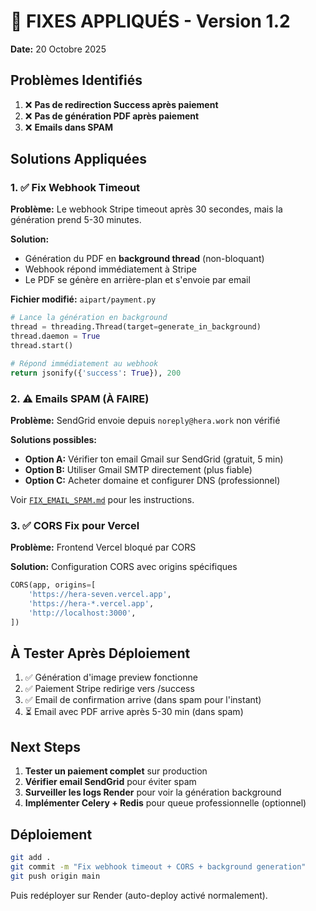 # 🔧 FIXES APPLIQUÉS - Version 1.2

**Date:** 20 Octobre 2025

## Problèmes Identifiés

1. ❌ **Pas de redirection Success après paiement**
2. ❌ **Pas de génération PDF après paiement**
3. ❌ **Emails dans SPAM**

## Solutions Appliquées

### 1. ✅ Fix Webhook Timeout
**Problème:** Le webhook Stripe timeout après 30 secondes, mais la génération prend 5-30 minutes.

**Solution:** 
- Génération du PDF en **background thread** (non-bloquant)
- Webhook répond immédiatement à Stripe
- Le PDF se génère en arrière-plan et s'envoie par email

**Fichier modifié:** `aipart/payment.py`
```python
# Lance la génération en background
thread = threading.Thread(target=generate_in_background)
thread.daemon = True
thread.start()

# Répond immédiatement au webhook
return jsonify({'success': True}), 200
```

### 2. ⚠️ Emails SPAM (À FAIRE)
**Problème:** SendGrid envoie depuis `noreply@hera.work` non vérifié

**Solutions possibles:**
- **Option A:** Vérifier ton email Gmail sur SendGrid (gratuit, 5 min)
- **Option B:** Utiliser Gmail SMTP directement (plus fiable)
- **Option C:** Acheter domaine et configurer DNS (professionnel)

Voir [`FIX_EMAIL_SPAM.md`](FIX_EMAIL_SPAM.md) pour les instructions.

### 3. ✅ CORS Fix pour Vercel
**Problème:** Frontend Vercel bloqué par CORS

**Solution:** Configuration CORS avec origins spécifiques
```python
CORS(app, origins=[
    'https://hera-seven.vercel.app',
    'https://hera-*.vercel.app',
    'http://localhost:3000',
])
```

## À Tester Après Déploiement

1. ✅ Génération d'image preview fonctionne
2. ✅ Paiement Stripe redirige vers /success
3. ✅ Email de confirmation arrive (dans spam pour l'instant)
4. ⏳ Email avec PDF arrive après 5-30 min (dans spam)

## Next Steps

1. **Tester un paiement complet** sur production
2. **Vérifier email SendGrid** pour éviter spam
3. **Surveiller les logs Render** pour voir la génération background
4. **Implémenter Celery + Redis** pour queue professionnelle (optionnel)

## Déploiement

```bash
git add .
git commit -m "Fix webhook timeout + CORS + background generation"
git push origin main
```

Puis redéployer sur Render (auto-deploy activé normalement).

